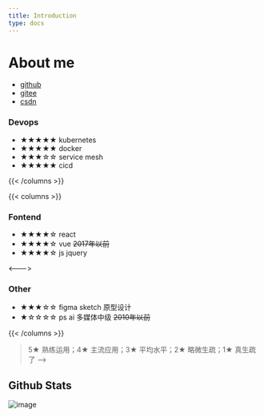 ```yaml
---
title: Introduction
type: docs
---
```


# About me

- [github](https://github.com/wolanx)
- [gitee](https://gitee.com/wolanx)
- [csdn](https://blog.csdn.net/wolanx)


<!-- ## Technology stack

{{< columns >}}

### Backend

- ★★★★★ python (web)
- ★★★★☆ java (web)
- ★★☆☆☆ go (cli)
- ★★★★★ php ~~2018年以前~~
- ★★☆☆☆ c (cli)

<--->

### Devops

- ★★★★★ kubernetes
- ★★★★★ docker
- ★★★☆☆ service mesh
- ★★★★★ cicd

{{< /columns >}}

{{< columns >}}

### Fontend

- ★★★★☆ react
- ★★★★☆ vue ~~2017年以前~~
- ★★★★☆ js jquery

<--->

### Other

- ★★★☆☆ figma sketch 原型设计
- ★☆☆☆☆ ps ai 多媒体中级 ~~2010年以前~~

{{< /columns >}}

> 5★ 熟练运用；4★ 主流应用；3★ 平均水平；2★ 略微生疏；1★ 真生疏了 -->


## Github Stats

![image](https://github-readme-stats.vercel.app/api?username=wolanx&show_icons=true)
